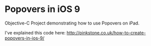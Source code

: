 # Popovers in iOS 9
Objective-C Project demonstrating how to use Popovers on iPad.

I've explained this code here: http://pinkstone.co.uk/how-to-create-popovers-in-ios-9/
